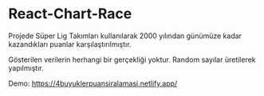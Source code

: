 # React-Chart-Race

Projede Süper Lig Takımları kullanılarak 2000 yılından günümüze kadar kazandıkları puanlar karşılaştırılmıştır.

Gösterilen verilerin herhangi bir gerçekliği yoktur. Random sayılar üretilerek yapılmıştır.

Demo: https://4buyuklerpuansiralamasi.netlify.app/
